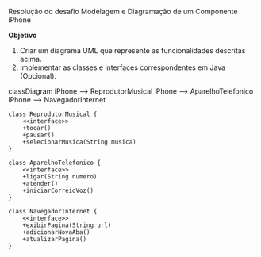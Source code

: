 Resolução do desafio Modelagem e Diagramação de um Componente iPhone

**Objetivo**
1. Criar um diagrama UML que represente as funcionalidades descritas acima.
2. Implementar as classes e interfaces correspondentes em Java (Opcional).


classDiagram
    iPhone --> ReprodutorMusical
    iPhone --> AparelhoTelefonico
    iPhone --> NavegadorInternet

    class ReprodutorMusical {
        <<interface>>
        +tocar()
        +pausar()
        +selecionarMusica(String musica)
    }

    class AparelhoTelefonico {
        <<interface>> 
        +ligar(String numero)
        +atender()
        +iniciarCorreioVoz()
    }
    
    class NavegadorInternet {
        <<interface>> 
        +exibirPagina(String url)
        +adicionarNovaAba()
        +atualizarPagina()
    }
 
 
